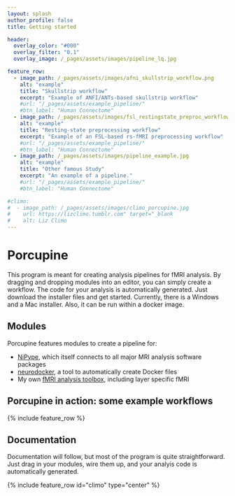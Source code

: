 ```yaml
---
layout: splash
author_profile: false
title: Getting started

header:
  overlay_color: "#000"
  overlay_filter: "0.1"
  overlay_image: /_pages/assets/images/pipeline_lq.jpg

feature_row:
  - image_path: /_pages/assets/images/afni_skullstrip_workflow.png
    alt: "example"
    title: "Skullstrip workflow"
    excerpt: "Example of ANFI/ANTs-based skullstrip workflow"
    #url: "/_pages/assets/example_pipeline/"
    #btn_label: "Human Connectome"
  - image_path: /_pages/assets/images/fsl_restingstate_preproc_workflow.png
    alt: "example"
    title: "Resting-state preprocessing workflow"
    excerpt: "Example of an FSL-based rs-fMRI preprocessing workflow"
    #url: "/_pages/assets/example_pipeline/"
    #btn_label: "Human Connectome"
  - image_path: /_pages/assets/images/pipeline_example.jpg
    alt: "example"
    title: "Other famous Study"
    excerpt: "An example of a pipeline."
    #url: "/_pages/assets/example_pipeline/"
    #btn_label: "Human Connectome"

#climo:
#  - image_path: /_pages/assets/images/climo_porcupine.jpg
#    url: https://lizclimo.tumblr.com" target="_blank
#    alt: Liz Climo
---
```


# Porcupine
This program is meant for creating analysis pipelines for fMRI analysis. By dragging and dropping modules into an editor, you can simply create a workflow. The code for your analysis is automatically generated. Just download the installer files and get started. Currently, there is a Windows and a Mac installer. Also, it can be run within a docker image.

## Modules
Porcupine features modules to create a pipeline for:
* [NiPype](https://github.com/nipy/nipype), which itself connects to all major MRI analysis software packages
* [neurodocker](https://github.com/kaczmarj/neurodocker), a tool to automatically create Docker files
* My own [fMRI analysis toolbox](https://github.com/TimVanMourik/OpenFmriAnalysis), including layer specific fMRI

## Porcupine in action: some example workflows
{% include feature_row %}

## Documentation
Documentation will follow, but most of the program is quite straightforward. Just drag in your modules, wire them up, and your analyis code is automatically generated.

{% include feature_row id="climo"  type="center" %}
